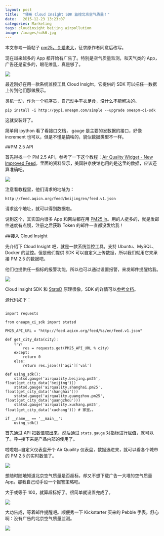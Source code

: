 ```yaml
---
layout: post
title:  "使用 Cloud Insight SDK 监控北京空气质量！"
date:   2015-12-23 13:23:07
categories: Marketing
tags: cloudinsight beijing airpollution
image: /images/sdk6.jpg
---
```


本文参考一篇帖子 [pm25，关爱老大](https://www.v2ex.com/t/245413#reply4)，征求原作者同意后改写。

现在越来越多的 App 都开始有广告了。特别是空气质量监测，和天气类的 App，广告还是蛮多的，眼花缭乱，真是够了。

![](/images/sdk1.png)

最近刚好在用一款系统监控工具 Cloud Insight，它提供的 SDK 可以把任一数据上传到他们那做展示。

灵机一动，作为一个程序员，自己动手丰衣足食，没什么不能解决的。

    pip install -i http://pypi.oneapm.com/simple --upgrade oneapm-ci-sdk

这就安装好了。

简单用 ipython 看了看接口文档， gauge 是主要的发数据的接口，好像 increment 也可以，但是不懂是搞啥的，貌似数据类型不一样。

##PM 2.5 API

首先得找一个 PM 2.5 API，参考了一下这个教程：[Air Quality Widget - New Improved Feed](http://aqicn.org/faq/2015-07-28/air-quality-widget-new-improved-feed/)。里面的资料显示，美国驻京使馆也用的是这里的数据，应该还算准确吧。

![](/images/sdk2.png)

注意看教程里，他们请求的地址为：

    http://feed.aqicn.org/feed/beijing/en/feed.v1.json

请求这个地址，就可以得到数据啦。

说到这个，其实国内很多 App 和网站都在用 [PM25.in](http://aqicn.org/faq/2015-07-28/air-quality-widget-new-improved-feed/)。用的人挺多的，就是发邮件速度有点慢，注册之后获取 Token 的邮件一直都没发给我！

##接入 Cloud Insight

先介绍下 Cloud Insight 吧，就是一款系统监控工具，支持 Ubuntu、MySQL、Docker 的监控。但是他们提供 SDK 可以自定义上传数据，所以我们就用它来承接 PM 2.5 的数据吧。

他们也提供任一指标的报警功能，所以也可以通过设置报警，来发邮件提醒给我。

![](/images/sdk3.png)

Cloud Insight SDK 和 [StatsD](http://aqicn.org/faq/2015-07-28/air-quality-widget-new-improved-feed/) 原理很像，SDK 的详情可以[参考文档](http://www.oneapm.com/docs/ci/sdk.html)。

源代码如下：

<pre><code>
import requests

from oneapm_ci_sdk import statsd

PM25_API_URL = "http://feed.aqicn.org/feed/%s/en/feed.v1.json"

def get_city_data(city):
    try:
        res = requests.get(PM25_API_URL % city)
    except:
        return 0
    else:
        return res.json()['aqi']['val']

def using_sdk():
    statsd.gauge('airquality.beijing.pm25', float(get_city_data('beijing')))
    statsd.gauge('airquality.shanghai.pm25', float(get_city_data('shanghai')))
    statsd.gauge('airquality.guangzhou.pm25', float(get_city_data('guangzhou')))
    statsd.gauge('airquality.xuchang.pm25', float(get_city_data('xuchang'))) # 家里。。

if __name__ == '__main__':
    using_sdk()
</code></pre>

首先通过 API 把数值取出来，然后通过 `stats.gauge` 对指标进行赋值，就可以了。呼~接下来是产品内部的使用了。

啦啦啦~自定义仪表盘开个 Air Quaility 仪表盘，数据选进来，就可以看各个城市的 PM 2.5 的实时数值了。

![](/images/sdk4.png)

想随时随地知道北京空气质量是否超标，却又不想下载广告一大堆的空气质量 App。那我自己动手设一个报警策略吧。

大于或等于 100，就算超标好了。很简单就设置完成了。

![](/images/sdk5.png)

大功告成，等着邮件提醒吧。顺便秀一下 Kickstarter 买来的 Pebble 手表。舒心啊：没有广告的北京空气质量监测。

![](/images/sdk6.jpg)
